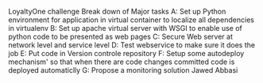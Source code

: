 LoyaltyOne challenge
Break down of Major tasks
A: Set up Python environment for application in virtual container to localize all dependencies in virtualenv 
B: Set up apache virtual server with WSGI to enable use of python code to be presented as web pages
C: Secure Web server at network level and service level
D: Test webservice to make sure it does the job
E: Put code in Version controle repository
F: Setup some autodeploy mechanism' so that when there are code changes committed code is deployed automaticlly
G: Propose a monitoring solution
Jawed Abbasi
